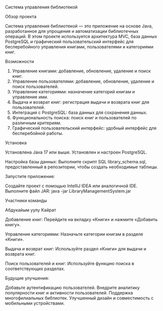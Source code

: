 Система управления библиотекой

Обзор проекта

Система управления библиотекой — это приложение на основе Java, разработанное для упрощения и автоматизации библиотечных операций. В этом проекте используется архитектура MVC, база данных PostgreSQL и графический пользовательский интерфейс для бесперебойного управления книгами, пользователями и категориями книг.

Возможности

1. Управление книгами: добавление, обновление, удаление и поиск книг.
2. Управление пользователями: добавление, обновление, удаление и поиск пользователей.
3. Управление категориями: назначение категорий книгам и управление ими.
4. Выдача и возврат книг: регистрация выдачи и возврата книг для пользователей.
5. Интеграция с PostgreSQL: база данных для сохранения данных.
6. Функциональность поиска: поиск книг и пользователей по различным критериям.
7. Графический пользовательский интерфейс: удобный интерфейс для бесперебойной работы.

Установка

Установлена ​​Java 17 или выше.
Установлен и настроен PostgreSQL.

Настройка базы данных:
Выполните скрипт SQL library_schema.sql, предоставленный в репозитории, чтобы создать необходимые таблицы.


Запустите приложение:

Создайте проект с помощью IntelliJ IDEA или аналогичной IDE.
Выполните файл JAR:
java -jar LibraryManagementSystem.jar


Участники команды

Абдукайым уулу Кайрат



Добавление книг:
Перейдите на вкладку «Книги» и нажмите «Добавить книгу».

Управление категориями:
Назначьте категории книгам в разделе «Книги».

Выдача и возврат книг:
Используйте раздел «Книги» для выдачи и возврата книг.

Поиск пользователей и книг:
Используйте функцию поиска в соответствующих разделах.





Будущие улучшения:

Добавьте аутентификацию пользователей.
Внедрите аналитику популярности книг и активности пользователей.
Поддержка многофилиальных библиотек.
Улучшенный дизайн и совместимость с мобильными устройствами.


